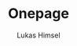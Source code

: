 ---
title: Onepage
github: https://github.com/lukas-h/onepage
demo: http://himsel.me
author: Lukas Himsel
ssg:
  - Jekyll
cms:
  - No Cms
---